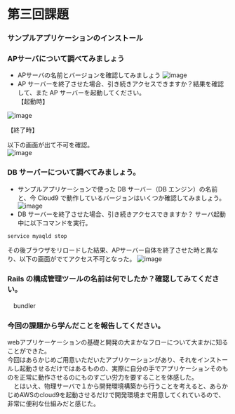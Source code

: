 # 第三回課題
### サンプルアプリケーションのインストール
### APサーバについて調べてみましょう
- APサーバの名前とバージョンを確認してみましょう 
![image](https://user-images.githubusercontent.com/122657116/214599640-ca7fd2e9-6f3e-4ec0-ba16-f391cfbc8445.png)
- AP サーバーを終了させた場合、引き続きアクセスできますか？結果を確認して、また AP サーバーを起動してください。  
【起動時】

![image](https://user-images.githubusercontent.com/122657116/214598938-870530f7-9a5b-4f9e-a491-1ae5bf77c972.png)  

【終了時】

以下の画面が出て不可を確認。  
![image](https://user-images.githubusercontent.com/122657116/214598993-777c7b6c-6212-4b3f-a63a-241f219959cd.png)  

### DB サーバーについて調べてみましょう。
-  サンプルアプリケーションで使った DB サーバー（DB エンジン）の名前と、今 Cloud9 で動作しているバージョンはいくつか確認してみましょう。  
![image](https://user-images.githubusercontent.com/122657116/214598753-3fd1af0b-3838-4c78-bed3-99b976d59617.png)
-  DB サーバーを終了させた場合、引き続きアクセスできますか？
サーバ起動中に以下コマンドを実行。  
~~~
service myaqld stop
~~~
その後ブラウザをリロードした結果、APサーバー自体を終了させた時と異なり、以下の画面がでてアクセス不可となった。
![image](https://user-images.githubusercontent.com/122657116/214599074-91a66594-fe2c-4635-ba6f-3d3c37c8aec6.png)

### Rails の構成管理ツールの名前は何でしたか？確認してみてください。
　bundler

### 今回の課題から学んだことを報告してください。
 webアプリケーケーションの基礎と開発の大まかなフローについて大まかに知ることができた。  
 今回はあらかじめご用意いただいたアプリケーションがあり、それをインストールし起動させるだけではあるものの、実際に自分の手でアプリケーションそのものを正常に動作させるのにものすごい労力を要することを体感した。  
　とはいえ、物理サーバで１から開発環境構築から行うことを考えると、あらかじめAWSのcloud9を起動させるだけで開発環境まで用意してくれているので、非常に便利な仕組みだと感じた。  
